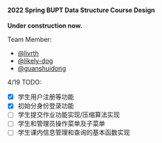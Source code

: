 #### 2022 Spring BUPT Data Structure Course Design

__Under construction now.__

Team Member:
- [@livrth](https://github.com/livrth)
- [@likely-dog](https://github.com/likely-dog)
- [@guanshuidong](https://github.com/guanshuidong)


4/19 TODO:
- [x] 学生用户注册等功能
- [x] 初始分身份登录功能
- [ ] 学生提交作业功能实现/压缩算法实现
- [ ] 学生和管理员操作菜单及子菜单
- [ ] 学生课内信息管理和查询的基本函数实现
